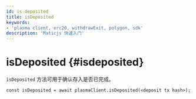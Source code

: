 ```yaml
---
id: is-deposited
title: isDeposited
keywords:
- 'plasma client, erc20, withdrawExit, polygon, sdk'
description: 'Maticjs 快速入门'
---
```


# isDeposited {#isdeposited}

`isDeposited` 方法可用于确认存入是否已完成。

```
const isDeposited = await plasmaClient.isDeposited(<deposit tx hash>);
```
